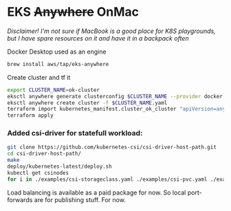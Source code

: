 # EKS ~~Anywhere~~ OnMac

_Disclaimer! I'm not sure if MacBook is a good place for K8S playgrounds, but I have spare resources on it and have it in a backpack often_

Docker Desktop used as an engine

```bash
brew install aws/tap/eks-anywhere
```

Create cluster and tf it
```bash
export CLUSTER_NAME=ok-cluster
eksctl anywhere generate clusterconfig $CLUSTER_NAME --provider docker > $CLUSTER_NAME.yaml
eksctl anywhere create cluster -f $CLUSTER_NAME.yaml
terraform import kubernetes_manifest.cluster_ok_cluster "apiVersion=anywhere.eks.amazonaws.com/v1alpha1,kind=Cluster,namespace=default,name=ok-cluster"
terraform apply
```

### Added csi-driver for statefull workload:

```bash
git clone https://github.com/kubernetes-csi/csi-driver-host-path.git
cd csi-driver-host-path/
make
deploy/kubernetes-latest/deploy.sh
kubectl get csinodes
for i in ./examples/csi-storageclass.yaml ./examples/csi-pvc.yaml ./examples/csi-app.yaml; do kubectl apply -f $i; done
````

Load balancing is available as a paid package for now. So local port-forwards are for publishing stuff. For now.